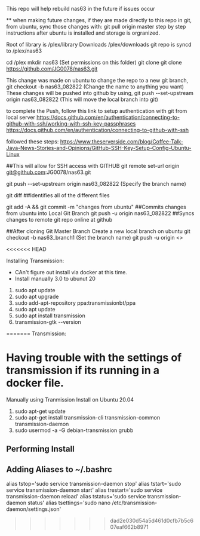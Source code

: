 This repo will help rebuild nas63 in the future if issues occur
 
** when making future changes, if they are made directly to this repo in git, from ubuntu, sync those changes with: git pull origin master
step by step instructions after ubuntu is installed and storage is orgranized.

Root of library is /plex/library
Downloads /plex/downloads
git repo is syncd to /plex/nas63



cd /plex
mkdir nas63 (Set permissions on this folder)
git clone git clone https://github.com/JG0078/nas63.git


This change was made on ubuntu
to change the repo to a new git branch,  git checkout -b nas63_082822   (Change the name to anything you want)
These changes will be pushed into github by using, git push --set-upstream origin nas63_082822  (This will move the local branch into git)

to complete the Push, follow this link to setup authentication with git from local server
https://docs.github.com/en/authentication/connecting-to-github-with-ssh/working-with-ssh-key-passphrases
https://docs.github.com/en/authentication/connecting-to-github-with-ssh

followed these steps: https://www.theserverside.com/blog/Coffee-Talk-Java-News-Stories-and-Opinions/GitHub-SSH-Key-Setup-Config-Ubuntu-Linux

##This will allow for SSH access with GITHUB
git remote set-url origin git@github.com:JG0078/nas63.git

git push --set-upstream origin nas63_082822  (Specify the branch name)

git diff ##Identifies all of the different files

git add -A && git commit -m "changes from ubuntu"   ##Commits changes from ubuntu into Local Git Branch
git push -u origin nas63_082822   ##Syncs changes to remote git repo online at github




##After cloning Git Master Branch
Create a new local branch on ubuntu
git checkout -b nas63_branch1  (Set the branch name)
git push -u origin <<NewBranchName>> 


<<<<<<< HEAD


Installing Transmission:
- CAn't figure out install via docker at this time.
- Install manually 3.0 to ubunut 20

1. sudo apt update
2. sudo apt upgrade
3. sudo add-apt-repository ppa:transmissionbt/ppa
4. sudo apt update
5. sudo apt install transmission
6. transmission-gtk --version

=======
Transmission:
 # Having trouble with the settings of transmission if its running in a docker file.
Manually using Tranmission Install on Ubuntu 20.04
1. sudo apt-get update
2. sudo apt-get install transmission-cli transmission-common transmission-daemon
3. sudo usermod -a -G debian-transmission grubb

## Performing Install
  
## Adding Aliases to ~/.bashrc
alias tstop='sudo service transmission-daemon stop'
alias tstart='sudo service transmission-daemon start'
alias trestart='sudo service transmission-daemon reload'
alias tstatus='sudo service transmission-daemon status'
alias tsettings='sudo nano /etc/transmission-daemon/settings.json'


  
>>>>>>> dad2e030d54a5d461d0cfb7b5c607eaf662b8971
